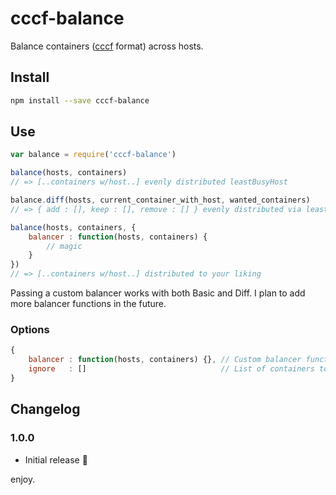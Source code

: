 # cccf-balance

Balance containers ([cccf](https://github.com/asbjornenge/cccf) format) across hosts.

## Install

```sh
npm install --save cccf-balance
```

## Use

```js
var balance = require('cccf-balance')

balance(hosts, containers)
// => [..containers w/host..] evenly distributed leastBusyHost 

balance.diff(hosts, current_container_with_host, wanted_containers)
// => { add : [], keep : [], remove : [] } evenly distributed via leastBusyHost

balance(hosts, containers, {
    balancer : function(hosts, containers) {
        // magic
    }
})
// => [..containers w/host..] distributed to your liking 
```

Passing a custom balancer works with both Basic and Diff. I plan to add more balancer functions in the future.

### Options

```js
{
    balancer : function(hosts, containers) {}, // Custom balancer function [OPTIONAL]
    ignore   : []                              // List of containers to ignore
}
```

## Changelog

### 1.0.0

* Initial release :rocket:

enjoy.
